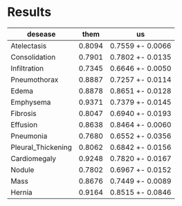 # Results

| desease | them  |  us  |
|---|---|---|
| Atelectasis | 0.8094 | 0.7559 +- 0.0066 |
| Consolidation | 0.7901 | 0.7802 +- 0.0135 |
| Infiltration | 0.7345 | 0.6646 +- 0.0050 |
| Pneumothorax | 0.8887 | 0.7257 +- 0.0114 |
| Edema | 0.8878 | 0.8651 +- 0.0128 |
| Emphysema | 0.9371 | 0.7379 +- 0.0145 |
| Fibrosis | 0.8047 | 0.6940 +- 0.0193 |
| Effusion | 0.8638 | 0.8464 +- 0.0060 |
| Pneumonia | 0.7680 | 0.6552 +- 0.0356 |
| Pleural_Thickening | 0.8062 | 0.6842 +- 0.0156 |
| Cardiomegaly | 0.9248 | 0.7820 +- 0.0167 |
| Nodule | 0.7802 | 0.6967 +- 0.0152 |
| Mass | 0.8676 | 0.7449 +- 0.0089 |
| Hernia | 0.9164 | 0.8515 +- 0.0846 |
